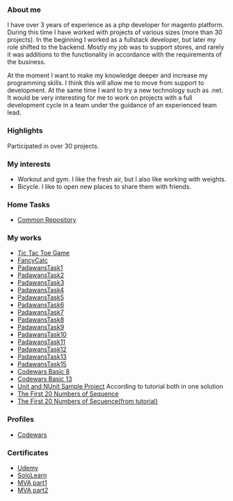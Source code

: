 ### About me

I have over 3 years of experience as a php developer for magento platform. During this time I have worked with projects of various sizes (more than 30 projects). In the beginning I worked as a fullstack developer, but later my role shifted to the backend. Mostly my job was to support stores, and rarely it was additions to the functionality in accordance with the requirements of the business.

At the moment I want to make my knowledge deeper and increase my programming skills. I think this will allow me to move from support to development. At the same time I want to try a new technology such as .net. It would be very interesting for me to work on projects with a full development cycle in a team under the guidance of an experienced team lead.

### Highlights

Participated in over 30 projects.

### My interests

- Workout and gym. I like the fresh air, but I also like working with weights.
- Bicycle. I like to open new places to share them with friends.

### Home Tasks
- [Common Repository](https://github.com/alex-zakharov113/HomeTasks.git)

### My works
- [Tic Tac Toe Game](https://github.com/alex-zakharov113/TicTacToe.git)
- [FancyCalc](https://github.com/alex-zakharov113/FancyCalc.git)
- [PadawansTask1](https://github.com/alex-zakharov113/PadawansTask1.git)
- [PadawansTask2](https://github.com/alex-zakharov113/PadawansTask2.git)
- [PadawansTask3](https://github.com/alex-zakharov113/PadawansTask3.git)
- [PadawansTask4](https://github.com/alex-zakharov113/PadawansTask4.git)
- [PadawansTask5](https://github.com/alex-zakharov113/PadawansTask5.git)
- [PadawansTask6](https://github.com/alex-zakharov113/PadawansTask6.git)
- [PadawansTask7](https://github.com/alex-zakharov113/PadawansTask7.git)
- [PadawansTask8](https://github.com/alex-zakharov113/PadawansTask8.git)
- [PadawansTask9](https://github.com/alex-zakharov113/PadawansTask9.git)
- [PadawansTask10](https://github.com/alex-zakharov113/PadawansTask10.git)
- [PadawansTask11](https://github.com/alex-zakharov113/PadawansTask11.git)
- [PadawansTask12](https://github.com/alex-zakharov113/PadawansTask12.git)
- [PadawansTask13](https://github.com/alex-zakharov113/PadawansTask13.git)
- [PadawansTask15](https://github.com/alex-zakharov113/PadawansTask15.git)
- [Codewars Basic 8](https://github.com/alex-zakharov113/CWBasic08.git)
- [Codewars Basic 13](https://github.com/alex-zakharov113/CWBasic13.git)
- [Unit and NUnit Sample Project](https://github.com/alex-zakharov113/UnitTestSample.git) According to tutorial both in one solution
- [The First 20 Numbers of Sequence](https://github.com/alex-zakharov113/First20Numbers.git)
- [The First 20 Numbers of Secuence(from tutorial)](https://github.com/alex-zakharov113/First20NumbersTutorial.git)

### Profiles
- [Codewars](https://www.codewars.com/users/alex-zakharov)

### Certificates
- [Udemy](https://www.udemy.com/certificate/UC-B18WJLAI/)
- [SoloLearn](https://alex-zakharov113.github.io/SoloLearnCertificate.pdf)
- [MVA part1](https://alex-zakharov113.github.io/MvaCertificate1.pdf)
- [MVA part2](https://alex-zakharov113.github.io/MvaCertificate2.pdf)
